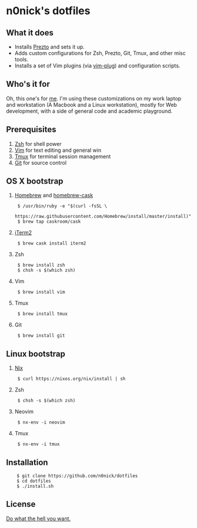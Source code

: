 # n0nick's dotfiles

## What it does

* Installs [Prezto] and sets it up.
* Adds custom configurations for Zsh, Prezto, Git, Tmux, and other misc tools.
* Installs a set of Vim plugins (via [vim-plug]) and configuration scripts.

## Who's it for

Oh, this one's for [me](https://github.com/n0nick).
I'm using these customizations on my work laptop and workstation (A Macbook and
a Linux workstation), mostly for Web development, with a side of general code
and academic playground.

## Prerequisites

1. [Zsh] for shell power
2. [Vim] for text editing and general win
3. [Tmux] for terminal session management
4. [Git] for source control

## OS X bootstrap

1. [Homebrew] and [homebrew-cask](https://github.com/caskroom/homebrew-cask)

        $ /usr/bin/ruby -e "$(curl -fsSL \
          https://raw.githubusercontent.com/Homebrew/install/master/install)"
        $ brew tap caskroom/cask

2. [iTerm2]

        $ brew cask install iterm2

3. Zsh

        $ brew install zsh
        $ chsh -s $(which zsh)

4. Vim

        $ brew install vim

5. Tmux

        $ brew install tmux

6. Git

        $ brew install git

## Linux bootstrap

1. [Nix]

        $ curl https://nixos.org/nix/install | sh

2. Zsh

        $ chsh -s $(which zsh)

3. Neovim

        $ nx-env -i neovim

4. Tmux

        $ nx-env -i tmux

## Installation

        $ git clone https://github.com/n0nick/dotfiles
        $ cd dotfiles
        $ ./install.sh

## License

[Do what the hell you
want.](https://github.com/n0nick/dotfiles/blob/master/COPYING)

[Homebrew]: http://brew.sh/
[Zsh]: http://www.zsh.org/
[Prezto]: https://github.com/sorin-ionescu/prezto
[Vim]: http://vim.org
[vim-plug]: https://github.com/junegunn/vim-plug
[Tmux]: http://tmux.sourceforge.net/
[iTerm2]: http://iterm2.com/
[Git]: http://git-scm.com/
[Nix]: https://nixos.org/nix/
